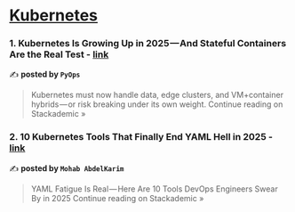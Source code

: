
<h1><a href=https://medium.com/tag/kubernetes/recommended target="_blank" rel="noopener noreferrer">Kubernetes</a></h1>
<h3>1. Kubernetes Is Growing Up in 2025 — And Stateful Containers Are the Real Test - <a href="https://blog.stackademic.com/kubernetes-is-growing-up-in-2025-and-stateful-containers-are-the-real-test-8bf60ef7bb93?source=rss------kubernetes-5" target="_blank" rel="noopener noreferrer">link</a></h3>

✍️ **posted by `PyOps`**

<blockquote>Kubernetes must now handle data, edge clusters, and VM+container hybrids — or risk breaking under its own weight.
Continue reading on Stackademic »</blockquote>

<h3>2. 10 Kubernetes Tools That Finally End YAML Hell in 2025 - <a href="https://blog.stackademic.com/10-kubernetes-tools-that-finally-end-yaml-hell-in-2025-8986b22d8961?source=rss------kubernetes-5" target="_blank" rel="noopener noreferrer">link</a></h3>

✍️ **posted by `Mohab AbdelKarim`**

<blockquote>YAML Fatigue Is Real — Here Are 10 Tools DevOps Engineers Swear By in 2025
Continue reading on Stackademic »</blockquote>

